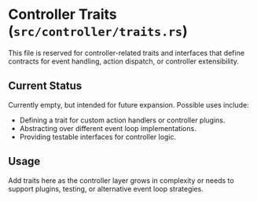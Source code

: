# Controller Traits (`src/controller/traits.rs`)

This file is reserved for controller-related traits and interfaces that define contracts for event handling, action dispatch, or controller extensibility.

## Current Status
Currently empty, but intended for future expansion. Possible uses include:
- Defining a trait for custom action handlers or controller plugins.
- Abstracting over different event loop implementations.
- Providing testable interfaces for controller logic.

## Usage
Add traits here as the controller layer grows in complexity or needs to support plugins, testing, or alternative event loop strategies.
